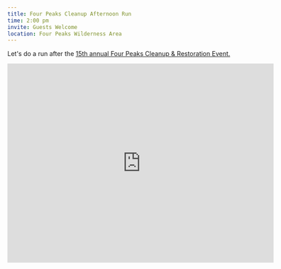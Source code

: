 ```yaml
---
title: Four Peaks Cleanup Afternoon Run
time: 2:00 pm
invite: Guests Welcome
location: Four Peaks Wilderness Area
---
```


Let's do a run after the [15th annual Four Peaks Cleanup & Restoration Event.](https://www.eventbrite.com/e/15th-annual-four-peaks-cleanup-restoration-event-tickets-1039234096157)

<iframe src="https://www.google.com/maps/embed?pb=!1m18!1m12!1m3!1d56277.43172592197!2d-111.52198183416205!3d33.6849619449666!2m3!1f0!2f0!3f0!3m2!1i1024!2i768!4f13.1!3m3!1m2!1s0x872b952319e4f3df%3A0xe2d76595ad3c2d26!2sFour%20Peaks%20Wilderness%20Area!5e0!3m2!1sen!2sus!4v1735860145928!5m2!1sen!2sus" width="600" height="450" style="border:0;" allowfullscreen="" loading="lazy" referrerpolicy="no-referrer-when-downgrade"></iframe>
